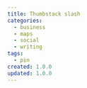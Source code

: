 ```yaml
---
title: Thumbstack slash
categories:
  - business
  - maps
  - social
  - writing
tags:
  - pin
created: 1.0.0
updated: 1.0.0
---
```

